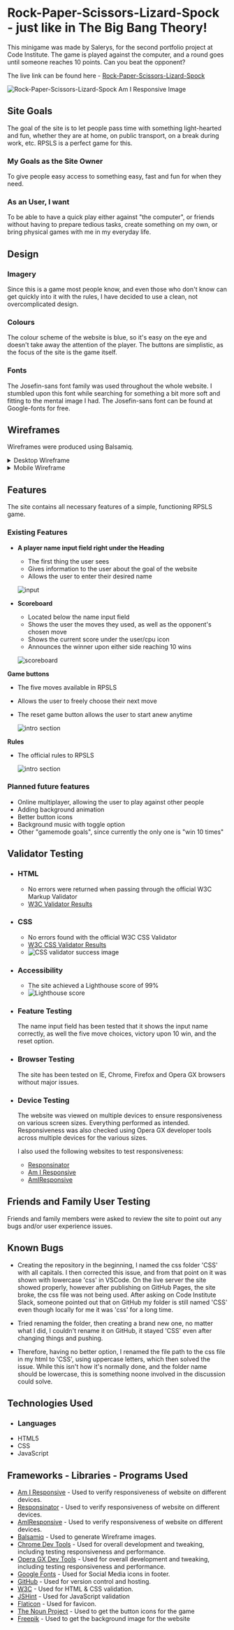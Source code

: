 # Rock-Paper-Scissors-Lizard-Spock - just like in The Big Bang Theory!

This minigame was made by Salerys, for the second portfolio project at Code Institute.
The game is played against the computer, and a round goes until someone reaches 10 points.
Can you beat the opponent?

The live link can be found here - [Rock-Paper-Scissors-Lizard-Spock](https://salerys.github.io/rock-paper-scissors/)

![Rock-Paper-Scissors-Lizard-Spock Am I Responsive Image](./assets/docs/responsive.jpg)

## Site Goals
The goal of the site is to let people pass time with something light-hearted and fun, whether they are at home, on public transport, on a break during work, etc. RPSLS is a perfect game for this.

### My Goals as the Site Owner
To give people easy access to something easy, fast and fun for when they need.

### As an User, I want
To be able to have a quick play either against "the computer", or friends without having to prepare tedious tasks, create something on my own, or bring physical games with me in my everyday life. 

## Design

### Imagery
Since this is a game most people know, and even those who don't know can get quickly into it with the rules, I have decided to use a clean, not overcomplicated design.

### Colours

The colour scheme of the website is blue, so it's easy on the eye and doesn't take away the attention of the player. The buttons are simplistic, as the focus of the site is the game itself.

### Fonts

The Josefin-sans font family was used throughout the whole website. I stumbled upon this font while searching for something a bit more soft and fitting to the mental image I had.
The Josefin-sans font can be found at Google-fonts for free.

## Wireframes

Wireframes were produced using Balsamiq.

<details>

 <summary>Desktop Wireframe</summary>

![Desktop Wireframe](./assets/docs/balsamiq-computer.jpg)
 </details>
 <details>
    <summary>Mobile Wireframe</summary>

![Mobile Wireframe](./assets/docs/balsamiq-phone.jpg)
 </details>

 ## Features

The site contains all necessary features of a simple, functioning RPSLS game.

### Existing Features

- **A player name input field right under the Heading**
    - The first thing the user sees
    - Gives information to the user about the goal of the website
    - Allows the user to enter their desired name

    ![input](./assets/docs/name-input.jpg)


- **Scoreboard**
    - Located below the name input field
    - Shows the user the moves they used, as well as the opponent's chosen move
    - Shows the current score under the user/cpu icon
    - Announces the winner upon either side reaching 10 wins

    ![scoreboard](./assets/docs/scoreboard.jpg)


**Game buttons**
- The five moves available in RPSLS
- Allows the user to freely choose their next move
- The reset game button allows the user to start anew anytime

    ![intro section](./assets/docs/game-buttons.jpg)

**Rules**
- The official rules to RPSLS

    ![intro section](./assets/docs/rules.jpg)

### Planned future features
- Online multiplayer, allowing the user to play against other people
- Adding background animation
- Better button icons
- Background music with toggle option
- Other "gamemode goals", since currently the only one is "win 10 times"

## Validator Testing

- ### HTML
    - No errors were returned when passing through the official W3C Markup Validator
    - [W3C Validator Results](https://validator.w3.org/nu/?doc=https%3A%2F%2Fsalerys.github.io%2Frock-paper-scissors%2F)

- ### CSS
    - No errors found with the official W3C CSS Validator
    - [W3C CSS Validator Results](https://jigsaw.w3.org/css-validator/validator?uri=https%3A%2F%2Fsalerys.github.io%2Frock-paper-scissors%2F&profile=css3svg&usermedium=all&warning=1&vextwarning=&lang=en)
    - ![CSS validator success image](./assets/docs/css-validator.jpg)

- ### Accessibility
    - The site achieved a Lighthouse score of 99%
    - ![Lighthouse score](./assets/docs/lighthouse-test.jpg)

- ### Feature Testing
     The name input field has been tested that it shows the input name correctly, as well the five move choices, victory upon 10 win, and the reset option.

- ### Browser Testing
     The site has been tested on IE, Chrome, Firefox and Opera GX browsers without major issues.

- ### Device Testing
    The website was viewed on multiple devices to ensure responsiveness on various screen sizes. Everything performed as intended.
    Responsiveness was also checked using Opera GX developer tools across multiple devices for the various sizes.

    I also used the following websites to test responsiveness:
    - [Responsinator](http://www.responsinator.com/?url=https%3A%2F%2Fsalerys.github.io%2Frock-paper-scissors%2F)
    - [Am I Responsive](https://ui.dev/amiresponsive?url=https://salerys.github.io/rock-paper-scissors/)
    - [AmIResponsive](https://amiresponsive.co.uk)


## Friends and Family User Testing

Friends and family members were asked to review the site to point out any bugs and/or user experience issues.

## Known Bugs
- Creating the repository in the beginning, I named the css folder 'CSS' with all capitals. I then corrected this issue, and from that point on it was shown with lowercase 'css' in VSCode. On the live server the site showed properly, however after publishing on GitHub Pages, the site broke, the css file was not being used.
After asking on Code Institute Slack, someone pointed out that on GitHub my folder is still named 'CSS' even though locally for me it was 'css' for a long time.

- Tried renaming the folder, then creating a brand new one, no matter what I did, I couldn't rename it on GitHub, it stayed 'CSS' even after changing things and pushing.

- Therefore, having no better option, I renamed the file path to the css file in my html to 'CSS', using uppercase letters, which then solved the issue.
While this isn't how it's normally done, and the folder name should be lowercase, this is something noone involved in the discussion could solve.

## Technologies Used
- ### Languages
- HTML5
- CSS
- JavaScript

## Frameworks - Libraries - Programs Used

- [Am I Responsive](http://ami.responsivedesign.is/) - Used to verify responsiveness of website on different devices.
- [Responsinator](http://www.responsinator.com/) - Used to verify responsiveness of website on different devices.
- [AmIResponsive](https://amiresponsive.co.uk) - Used to verify responsiveness of website on different devices.
- [Balsamiq](https://balsamiq.com/) - Used to generate Wireframe images.
- [Chrome Dev Tools](https://developer.chrome.com/docs/devtools/) - Used for overall development and tweaking, including testing responsiveness and performance.
- [Opera GX Dev Tools](https://dev.opera.com/extensions/testing/) - Used for overall development and tweaking, including testing responsiveness and performance.
- [Google Fonts](https://fonts.google.com) - Used for Social Media icons in footer.
- [GitHub](https://github.com/) - Used for version control and hosting.
- [W3C](https://www.w3.org/) - Used for HTML & CSS validation.
- [JSHint](https://jshint.com) - Used for JavaScript validation
- [Flaticon](https://www.flaticon.com) - Used for favicon.
- [The Noun Project](https://thenounproject.com) - Used to get the button icons for the game
- [Freepik](https://www.freepik.com) - Used to get the background image for the website